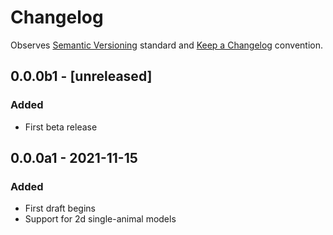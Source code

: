 # Changelog

Observes [Semantic Versioning](https://semver.org/spec/v2.0.0.html) standard and [Keep a Changelog](https://keepachangelog.com/en/1.0.0/) convention.

## 0.0.0b1 - [unreleased]
### Added
+ First beta release

## 0.0.0a1 - 2021-11-15
### Added
+ First draft begins
+ Support for 2d single-animal models
